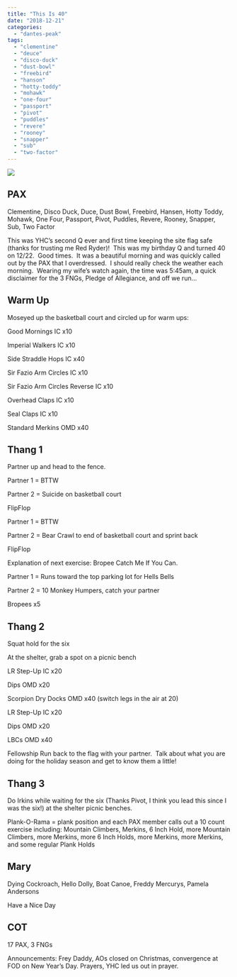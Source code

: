 ```yaml
---
title: "This Is 40"
date: "2018-12-21"
categories: 
  - "dantes-peak"
tags: 
  - "clementine"
  - "deuce"
  - "disco-duck"
  - "dust-bowl"
  - "freebird"
  - "hanson"
  - "hotty-toddy"
  - "mohawk"
  - "one-four"
  - "passport"
  - "pivot"
  - "puddles"
  - "revere"
  - "rooney"
  - "snapper"
  - "sub"
  - "two-factor"
---
```


![](https://cdn2us.denofgeek.com/sites/denofgeekus/files/styles/main_wide/public/40_lead.jpg?itok=doFF92nl)

## PAX

Clementine, Disco Duck, Duce, Dust Bowl, Freebird, Hansen, Hotty Toddy, Mohawk, One Four, Passport, Pivot, Puddles, Revere, Rooney, Snapper, Sub, Two Factor

This was YHC’s second Q ever and first time keeping the site flag safe (thanks for trusting me Red Ryder)!  This was my birthday Q and turned 40 on 12/22.  Good times.  It was a beautiful morning and was quickly called out by the PAX that I overdressed.  I should really check the weather each morning.  Wearing my wife’s watch again, the time was 5:45am, a quick disclaimer for the 3 FNGs, Pledge of Allegiance, and off we run…

## Warm Up

Moseyed up the basketball court and circled up for warm ups:

Good Mornings IC x10

Imperial Walkers IC x10

Side Straddle Hops IC x40

Sir Fazio Arm Circles IC x10

Sir Fazio Arm Circles Reverse IC x10

Overhead Claps IC x10

Seal Claps IC x10

Standard Merkins OMD x40

## Thang 1

Partner up and head to the fence. 

Partner 1 = BTTW

Partner 2 = Suicide on basketball court

FlipFlop

Partner 1 = BTTW

Partner 2 = Bear Crawl to end of basketball court and sprint back

FlipFlop

Explanation of next exercise: Bropee Catch Me If You Can. 

Partner 1 = Runs toward the top parking lot for Hells Bells

Partner 2 = 10 Monkey Humpers, catch your partner

Bropees x5

## Thang 2

Squat hold for the six

At the shelter, grab a spot on a picnic bench

LR Step-Up IC x20

Dips OMD x20

Scorpion Dry Docks OMD x40 (switch legs in the air at 20)

LR Step-Up IC x20

Dips OMD x20

LBCs OMD x40

Fellowship Run back to the flag with your partner.  Talk about what you are doing for the holiday season and get to know them a little!

## Thang 3

Do Irkins while waiting for the six (Thanks Pivot, I think you lead this since I was the six!) at the shelter picnic benches.

Plank-O-Rama = plank position and each PAX member calls out a 10 count exercise including: Mountain Climbers, Merkins, 6 Inch Hold, more Mountain Climbers, more Merkins, more 6 Inch Holds, more Merkins, more Merkins, and some regular Plank Holds

## Mary

Dying Cockroach, Hello Dolly, Boat Canoe, Freddy Mercurys, Pamela Andersons

Have a Nice Day

## COT

17 PAX, 3 FNGs

Announcements: Frey Daddy, AOs closed on Christmas, convergence at FOD on New Year’s Day. Prayers, YHC led us out in prayer.
